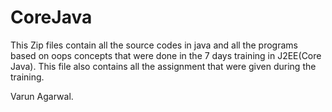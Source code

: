 # CoreJava
This Zip files contain all the source codes in java and all the programs based on oops concepts that were done in the 7 days training in J2EE(Core Java).
This file also contains all the assignment that were given during the training.

Varun Agarwal.
